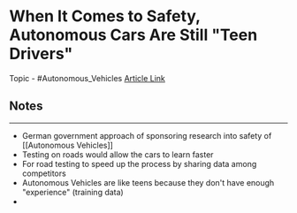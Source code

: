 # When It Comes to Safety, Autonomous Cars Are Still "Teen Drivers"
Topic - #Autonomous_Vehicles 
[Article Link ](https://www.scientificamerican.com/article/when-it-comes-to-safety-autonomous-cars-are-still-teen-drivers1/#)

## Notes
---
- German government approach of sponsoring research into safety of [[Autonomous Vehicles]]
- Testing on roads would allow the cars to learn faster
- For road testing to speed up the process by sharing data among competitors
-  Autonomous Vehicles are like teens because they don't have enough "experience" (training data)
-  